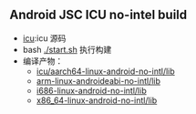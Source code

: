 ## Android JSC ICU no-intel build
+ [icu](icu):icu 源码
+ bash [./start.sh](start.sh) 执行构建
+ 编译产物：
  + [icu/aarch64-linux-android-no-intl/lib](icu/aarch64-linux-android-no-intl/lib)
  + [arm-linux-androideabi-no-intl/lib](icu/arm-linux-androideabi-no-intl/lib)
  + [i686-linux-android-no-intl/lib](icu/i686-linux-android-no-intl/lib)
  + [x86_64-linux-android-no-intl/lib](icu/x86_64-linux-android-no-intl/lib)